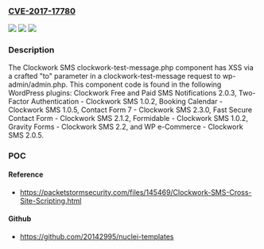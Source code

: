 ### [CVE-2017-17780](https://cve.mitre.org/cgi-bin/cvename.cgi?name=CVE-2017-17780)
![](https://img.shields.io/static/v1?label=Product&message=n%2Fa&color=blue)
![](https://img.shields.io/static/v1?label=Version&message=n%2Fa&color=blue)
![](https://img.shields.io/static/v1?label=Vulnerability&message=n%2Fa&color=brighgreen)

### Description

The Clockwork SMS clockwork-test-message.php component has XSS via a crafted "to" parameter in a clockwork-test-message request to wp-admin/admin.php. This component code is found in the following WordPress plugins: Clockwork Free and Paid SMS Notifications 2.0.3, Two-Factor Authentication - Clockwork SMS 1.0.2, Booking Calendar - Clockwork SMS 1.0.5, Contact Form 7 - Clockwork SMS 2.3.0, Fast Secure Contact Form - Clockwork SMS 2.1.2, Formidable - Clockwork SMS 1.0.2, Gravity Forms - Clockwork SMS 2.2, and WP e-Commerce - Clockwork SMS 2.0.5.

### POC

#### Reference
- https://packetstormsecurity.com/files/145469/Clockwork-SMS-Cross-Site-Scripting.html

#### Github
- https://github.com/20142995/nuclei-templates

